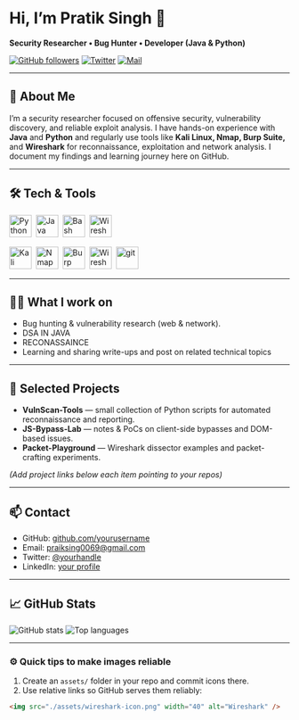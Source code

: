 # Hi, I’m Pratik Singh 👋
**Security Researcher • Bug Hunter • Developer (Java & Python)**

<p align="left">
  <a href="https://github.com/pratik9835996002"><img alt="GitHub followers" src="https://img.shields.io/github/followers/yourusername?label=Follow&style=social"></a>
  <a href="https://twitter.com/yourhandle"><img alt="Twitter" src="https://img.shields.io/twitter/follow/yourhandle?label=Twitter&style=social"></a>
  <a href="mailto:pratiksing0069@gmail.com"><img alt="Mail" src="https://img.shields.io/badge/Email-pratiksing0069@gmail.com-blue?style=flat"></a>
</p>

---

## 🔭 About Me
I’m a security researcher focused on offensive security, vulnerability discovery, and reliable exploit analysis. I have hands-on experience with **Java** and **Python** and regularly use tools like **Kali Linux, Nmap, Burp Suite,** and **Wireshark** for reconnaissance, exploitation and network analysis. I document my findings and learning journey here on GitHub.

---

## 🛠️ Tech & Tools

<!-- Language logos -->
<p align="left">
  <img src="https://www.python.org/static/community_logos/python-logo.png" alt="Python" width="40" />&nbsp;
  <img src="https://upload.wikimedia.org/wikipedia/en/3/30/Java_programming_language_logo.svg" alt="Java" width="40" />&nbsp;
  <img src="https://upload.wikimedia.org/wikipedia/commons/3/3f/GNU-bash-logo.svg" alt="Bash" width="40" />&nbsp;
  <img src="https://www.wireshark.org/assets/images/wireshark-icon.png" alt="Wireshark" width="40" />&nbsp;
</p>

<!-- Tool logos -->
<p align="left">
  <img src="https://www.kali.org/images/logo.svg" alt="Kali" width="40" />&nbsp;
  <img src="https://upload.wikimedia.org/wikipedia/commons/5/5f/Nmap_logo.svg" alt="Nmap" width="40" />&nbsp;
  <img src="https://avatars.githubusercontent.com/u/1392723?s=200&v=4" alt="Burp" width="40" />&nbsp;
  <img src="https://www.wireshark.org/assets/images/wireshark-icon.png" alt="Wireshark" width="40" />&nbsp;
  <img src="https://cdn.jsdelivr.net/gh/devicons/devicon/icons/git/git-original.svg" alt="git" width="40" />
</p>



---

## 👨‍💻 What I work on
- Bug hunting & vulnerability research (web & network).
- DSA IN JAVA
- RECONASSAINCE
- Learning and sharing write-ups and post on related technical topics

---

## 📂 Selected Projects
- **VulnScan-Tools** — small collection of Python scripts for automated reconnaissance and reporting.  
- **JS-Bypass-Lab** — notes & PoCs on client-side bypasses and DOM-based issues.  
- **Packet-Playground** — Wireshark dissector examples and packet-crafting experiments.

*(Add project links below each item pointing to your repos)*

---

## 📫 Contact
- GitHub: [github.com/yourusername](https://github.com/yourusername)  
- Email: praiksing0069@gmail.com  
- Twitter: [@yourhandle](https://twitter.com/yourhandle)  
- LinkedIn: [your profile](https://www.linkedin.com/in/yourprofile)

---

## 📈 GitHub Stats
<!-- Optional dynamic cards — replace `yourusername` -->
<p align="left">
  <img src="https://github-readme-stats.vercel.app/api?username=yourusername&show_icons=true&theme=default" alt="GitHub stats" />
  <img src="https://github-readme-stats.vercel.app/api/top-langs/?username=yourusername&layout=compact" alt="Top languages" />
</p>

---

### ⚙️ Quick tips to make images reliable
1. Create an `assets/` folder in your repo and commit icons there.  
2. Use relative links so GitHub serves them reliably:
```markdown
<img src="./assets/wireshark-icon.png" width="40" alt="Wireshark" />
